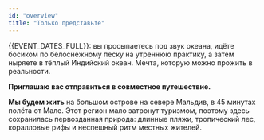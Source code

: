```yaml
---
id: "overview"
title: "Только представьте"
---
```

{{EVENT_DATES_FULL}}: вы просыпаетесь под звук океана, идёте босиком по белоснежному песку на утреннюю практику, а затем ныряете в тёплый Индийский океан. Мечта, которую можно прожить в реальности.

**Приглашаю вас отправиться в совместное путешествие.**

**Мы будем жить** на большом острове на севере Мальдив, в 45 минутах полёта от Мале. Этот регион мало затронут туризмом, поэтому здесь сохранилась первозданная природа: длинные пляжи, тропический лес, коралловые рифы и неспешный ритм местных жителей.
